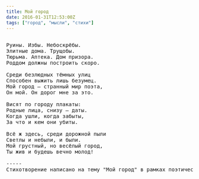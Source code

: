 ```yaml
---
title: Мой город
date: 2016-01-31T12:53:00Z
tags: ["город", "мысли", "стихи"]
---
```


<pre>

Руины. Избы. Небоскрёбы.
Элитные дома. Трущобы.
Тюрьма. Аптека. Дом призора.
Роддом должны построить скоро.

Среди безлюдных тёмных улиц
Способен выжить лишь безумец.
Мой город – странный мир поэта,
Он мой. Он дорог мне за это.

Висят по городу плакаты:
Родные лица, снизу – даты.
Когда ушли, когда забыты,
За что и кем они убиты.

Всё ж здесь, среди дорожной пыли
Светлы и небыли, и были.
Мой грустный, но весёлый город,
Ты жив и будешь вечно молод!

-----
Стихотворение написано на тему "Мой город" в рамках поэтического конкурса группы "Я – поэт"


</pre>